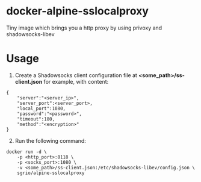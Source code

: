 # docker-alpine-sslocalproxy
Tiny image which brings you a http proxy by using privoxy and shadowsocks-libev

# Usage

1. Create a Shadowsocks client configuration file at **<some_path>/ss-client.json** for example, with content:
```
{
    "server":"<server_ip>",
    "server_port":<server_port>,
    "local_port":1080,
    "password":"<password>",
    "timeout":180,
    "method":"<encryption>"
}
```
2. Run the following command:
```
docker run -d \
    -p <http_port>:8118 \
    -p <socks_port>:1080 \
    -v <some_path>/ss-client.json:/etc/shadowsocks-libev/config.json \
    sgrio/alpine-sslocalproxy
```
